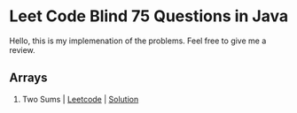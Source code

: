# Leet Code Blind 75 Questions in Java

Hello, this is my implemenation of the problems. Feel free to give me a review.

## Arrays

1. Two Sums | [Leetcode](https://leetcode.com/problems/two-sum/) | [Solution](./src/arrays/TwoSums.java)
